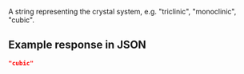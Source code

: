 A string representing the crystal system, e.g. "triclinic", "monoclinic", 
"cubic".











## Example response in JSON

```json
"cubic"
```

